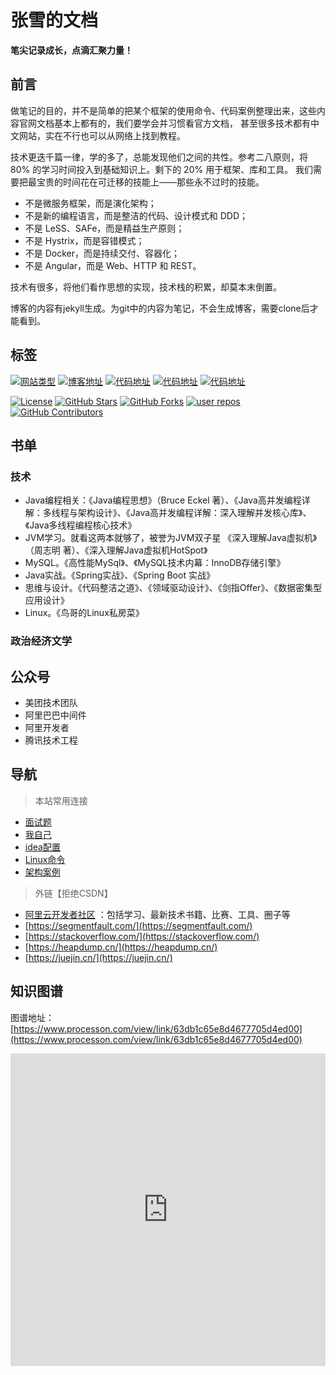 # 张雪的文档

**笔尖记录成长，点滴汇聚力量！**

## 前言

做笔记的目的，并不是简单的把某个框架的使用命令、代码案例整理出来，这些内容官网文档基本上都有的，我们要学会并习惯看官方文档，
甚至很多技术都有中文网站，实在不行也可以从网络上找到教程。

技术更迭千篇一律，学的多了，总能发现他们之间的共性。参考二八原则，将 80% 的学习时间投入到基础知识上。剩下的 20% 用于框架、库和工具。
我们需要把最宝贵的时间花在可迁移的技能上——那些永不过时的技能。
- 不是微服务框架，而是演化架构；
- 不是新的编程语言，而是整洁的代码、设计模式和 DDD；
- 不是 LeSS、SAFe，而是精益生产原则；
- 不是 Hystrix，而是容错模式；
- 不是 Docker，而是持续交付、容器化；
- 不是 Angular，而是 Web、HTTP 和 REST。

技术有很多，将他们看作思想的实现，技术栈的积累，却莫本末倒置。

博客的内容有jekyll生成。为git中的内容为笔记，不会生成博客，需要clone后才能看到。

## 标签

[![网站类型](https://img.shields.io/badge/类型-技术文档-green?logo=apache-maven&logoColor=white)]()
[![博客地址](https://img.shields.io/badge/博客地址-luckSnow1989-blue?branch=master&logo=github&logoColor=white)](https://github.com/luckSnow1989/luckSnow1989.github.io)
[![代码地址](https://img.shields.io/badge/Java基础Git地址-knowledge-blue?branch=master&logo=gitee&logoColor=white)](https://gitee.com/luckSnow/knowledge)
[![代码地址](https://img.shields.io/badge/框架案例Git地址-SpringBootExample-blue?branch=master&logo=gitee&logoColor=white)](https://gitee.com/luckSnow/spring-boot-example)
[![代码地址](https://img.shields.io/badge/Python基础Git地址-knowledgePython-blue?branch=master&logo=gitee&logoColor=white)](https://gitee.com/luckSnow/knowledge-python.git)

[![License](https://img.shields.io/github/license/alibaba/fastjson2?color=4D7A97&logo=apache)](https://www.apache.org/licenses/LICENSE-2.0.html)
[![GitHub Stars](https://img.shields.io/github/stars/luckSnow1989/luckSnow1989.github.io)](https://github.com/luckSnow1989/luckSnow1989.github.io/stargazers)
[![GitHub Forks](https://img.shields.io/github/forks/luckSnow1989/luckSnow1989.github.io)](https://github.com/luckSnow1989/luckSnow1989.github.io/fork)
[![user repos](https://badgen.net/github/dependents-repo/luckSnow1989/luckSnow1989.github.io?label=user%20repos)](https://github.com/luckSnow1989/luckSnow1989.github.io/network/dependents)
[![GitHub Contributors](https://img.shields.io/github/contributors/luckSnow1989/luckSnow1989.github.io)](https://github.com/alibaba/fastjson2/graphs/contributors)

## 书单

### 技术

- Java编程相关：《Java编程思想》（Bruce Eckel 著）、《Java高并发编程详解：多线程与架构设计》、《Java高并发编程详解：深入理解并发核心库》、《Java多线程编程核心技术》
- JVM学习。就看这两本就够了，被誉为JVM双子星 《深入理解Java虚拟机》（周志明 著）、《深入理解Java虚拟机HotSpot》
- MySQL。《高性能MySql》、《MySQL技术内幕：InnoDB存储引擎》
- Java实战。《Spring实战》、《Spring Boot 实战》
- 思维与设计。《代码整洁之道》、《领域驱动设计》、《剑指Offer》、《数据密集型应用设计》
- Linux。《鸟哥的Linux私房菜》

### 政治经济文学

## 公众号

- 美团技术团队
- 阿里巴巴中间件
- 阿里开发者
- 腾讯技术工程

## 导航

> 本站常用连接
- [面试题](https://docs.qq.com/doc/DQldwQkRZeVZiUVVU)
- [我自己](/article/99.自己/生活)
- [idea配置](/article/11.辅助开发/IDE/idea)
- [Linux命令](/article/16.Linux/2.Linux命令)
- [架构案例](/article/12.架构与应用/架构案例)

> 外链【拒绝CSDN】
- [阿里云开发者社区](https://developer.aliyun.com/) ：包括学习、最新技术书籍、比赛、工具、圈子等
- [https://segmentfault.com/](https://segmentfault.com/)
- [https://stackoverflow.com/](https://stackoverflow.com/)
- [https://heapdump.cn/](https://heapdump.cn/)
- [https://juejin.cn/](https://juejin.cn/)


## 知识图谱

图谱地址： [https://www.processon.com/view/link/63db1c65e8d4677705d4ed00](https://www.processon.com/view/link/63db1c65e8d4677705d4ed00)

<iframe id="embed_dom" name="embed_dom" frameborder="0" 
    style="width:100%; height:500px;" src="https://www.processon.com/embed/60fe64900791294ae0a1cfa7">
</iframe>